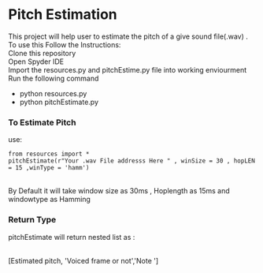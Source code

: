 # Pitch Estimation
This project will help user to estimate the pitch of a give sound file(.wav) . 
  <br />To use this Follow the Instructions:
  <br />Clone this repository
  <br />Open Spyder IDE
  <br />Import the resources.py and pitchEstime.py file into working enviourment 
Run the following command
- python resources.py
- python pitchEstimate.py

### To Estimate Pitch 
use:
```` 
from resources import *
pitchEstimate(r"Your .wav File addresss Here " , winSize = 30 , hopLEN = 15 ,winType = 'hamm')

````
  
<br />By Default it will take window size as 30ms  , Hoplength as 15ms  and windowtype as Hamming 


### Return Type 
pitchEstimate will return nested list as :

<br />[Estimated pitch, 'Voiced frame or not','Note ']


